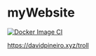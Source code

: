 # myWebsite
[![Docker Image CI](https://github.com/thatshawt/troll-interface/actions/workflows/docker-image.yml/badge.svg)](https://github.com/thatshawt/troll-interface/actions/workflows/docker-image.yml)

https://davidpineiro.xyz/troll
